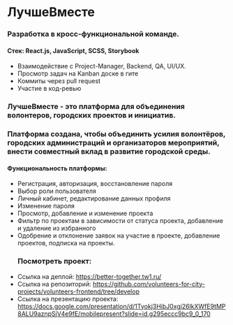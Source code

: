 # ЛучшеВместе
### Разработка в кросс-функциональной команде. 
#### Cтек: React.js, JavaScript, SCSS, Storybook
- Взаимодействие с Project-Manager, Backend, QA, UI/UX.
- Просмотр задач на Kanban доске в гите
- Коммиты через pull request
- Участие в код-ревью 
### ЛучшеВместе - это платформа для объединения волонтеров, городских проектов и инициатив.
### Платформа создана, чтобы объединить усилия волонтёров, городских администраций и организаторов мероприятий, внести совместный вклад в развитие городской среды.
#### Функциональность платформы: 
- Регистрация, авторизация, восстановление пароля
- Выбор роли пользователя
- Личный кабинет, редактирование данных профиля
- Изменение пароля
- Просмотр, добавление и изменение проекта
- Фильтр по проектам в зависимости от статуса проекта, добавление и удаление из избранного
- Одобрение и отклонение заявок на участие в проекте, добавление проектов, подписка на проекты.
  ### Посмотреть проект:
- Ссылка на деплой: https://better-together.tw1.ru/
- Ссылка на репозиторий: https://github.com/volunteers-for-city-projects/volunteers-frontend/tree/develop
- Ссылка на презентацию проекта: https://docs.google.com/presentation/d/1Tyokj3HibJ0xgj26lkXWfE9tMP8ALU9aznpSjV4e9fE/mobilepresent?slide=id.g295eccc9bc9_0_170
